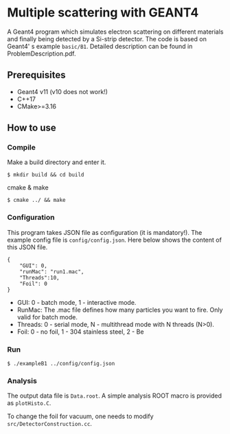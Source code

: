 # Multiple scattering with GEANT4
A Geant4 program which simulates electron scattering on different materials and finally being detected by a Si-strip detector. The code is based on Geant4' s example ``basic/B1``. Detailed description can be found in ProblemDescription.pdf.

## Prerequisites
- Geant4 v11 (v10 does not work!)
- C++17
- CMake>=3.16

## How to use
### Compile
Make a build directory and enter it.
```
$ mkdir build && cd build
```

cmake & make 
```
$ cmake ../ && make
```

### Configuration
This program takes JSON file as configuration (it is mandatory!). The example config file is ``config/config.json``. Here below shows the content of this JSON file.
```
{
    "GUI": 0,
    "runMac": "run1.mac",
    "Threads":10,
    "Foil": 0 
}
```
- GUI: 0 - batch mode, 1 - interactive mode.
- RunMac: The .mac file defines how many particles you want to fire. Only valid for batch mode.
- Threads: 0 - serial mode, N - multithread mode with N threads (N>0).
- Foil: 0 - no foil, 1 - 304 stainless steel, 2 - Be

### Run
```
$ ./exampleB1 ../config/config.json
```

### Analysis
The output data file is ``Data.root``. A simple analysis ROOT macro is provided as ``plotHisto.C``. 

To change the foil for vacuum, one needs to modify ``src/DetectorConstruction.cc``.
